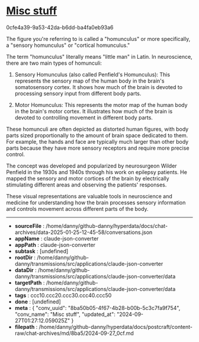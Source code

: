 # [Misc stuff](https://claude.ai/chat/8ba50b05-4f67-4b28-b00b-5c3c7fa9f754)

0cfe4a39-9a53-42da-b6dd-ba4fa0eb93a6

 The figure you're referring to is called a "homunculus" or more specifically, a "sensory homunculus" or "cortical homunculus."

The term "homunculus" literally means "little man" in Latin. In neuroscience, there are two main types of homunculi:

1. Sensory Homunculus (also called Penfield's Homunculus):
   This represents the sensory map of the human body in the brain's somatosensory cortex. It shows how much of the brain is devoted to processing sensory input from different body parts.

2. Motor Homunculus:
   This represents the motor map of the human body in the brain's motor cortex. It illustrates how much of the brain is devoted to controlling movement in different body parts.

These homunculi are often depicted as distorted human figures, with body parts sized proportionally to the amount of brain space dedicated to them. For example, the hands and face are typically much larger than other body parts because they have more sensory receptors and require more precise control.

The concept was developed and popularized by neurosurgeon Wilder Penfield in the 1930s and 1940s through his work on epilepsy patients. He mapped the sensory and motor cortices of the brain by electrically stimulating different areas and observing the patients' responses.

These visual representations are valuable tools in neuroscience and medicine for understanding how the brain processes sensory information and controls movement across different parts of the body.

---

* **sourceFile** : /home/danny/github-danny/hyperdata/docs/chat-archives/data-2025-01-25-12-45-58/conversations.json
* **appName** : claude-json-converter
* **appPath** : claude-json-converter
* **subtask** : [undefined]
* **rootDir** : /home/danny/github-danny/transmissions/src/applications/claude-json-converter
* **dataDir** : /home/danny/github-danny/transmissions/src/applications/claude-json-converter/data
* **targetPath** : /home/danny/github-danny/transmissions/src/applications/claude-json-converter/data
* **tags** : ccc10.ccc20.ccc30.ccc40.ccc50
* **done** : [undefined]
* **meta** : {
  "conv_uuid": "8ba50b05-4f67-4b28-b00b-5c3c7fa9f754",
  "conv_name": "Misc stuff",
  "updated_at": "2024-09-27T01:27:12.059025Z"
}
* **filepath** : /home/danny/github-danny/hyperdata/docs/postcraft/content-raw/chat-archives/md/8ba5/2024-09-27_0cf.md